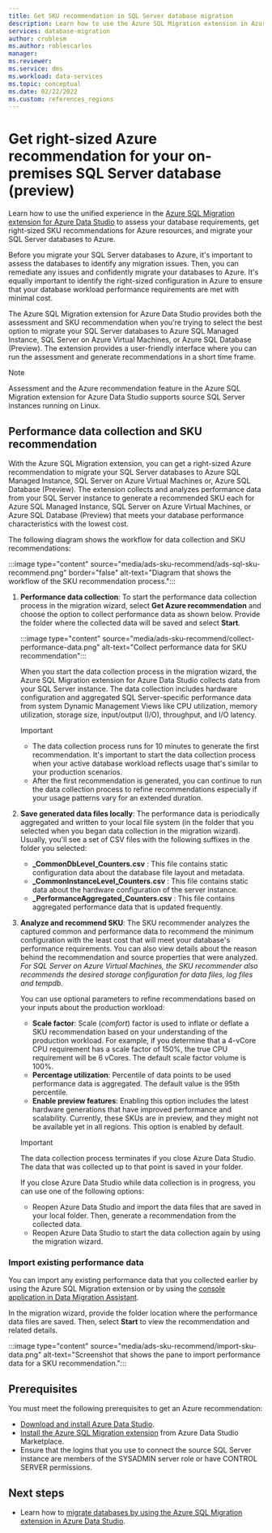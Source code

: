 ```yaml
---
title: Get SKU recommendation in SQL Server database migration
description: Learn how to use the Azure SQL Migration extension in Azure Data Studio to get SKU recommendation to migrate SQL Server database(s) to the right-sized Azure SQL Managed Instance, SQL Server on Azure Virtual Machines, or Azure SQL Database.
services: database-migration
author: croblesm
ms.author: roblescarlos
manager: 
ms.reviewer: 
ms.service: dms
ms.workload: data-services
ms.topic: conceptual
ms.date: 02/22/2022
ms.custom: references_regions
---
```


# Get right-sized Azure recommendation for your on-premises SQL Server database (preview)

Learn how to use the unified experience in the [Azure SQL Migration extension for Azure Data Studio](/sql/azure-data-studio/extensions/azure-sql-migration-extension) to assess your database requirements, get right-sized SKU recommendations for Azure resources, and migrate your SQL Server databases to Azure.

Before you migrate your SQL Server databases to Azure, it's important to assess the databases to identify any migration issues. Then, you can remediate any issues and confidently migrate your databases to Azure. It's equally important to identify the right-sized configuration in Azure to ensure that your database workload performance requirements are met with minimal cost.

The Azure SQL Migration extension for Azure Data Studio provides both the assessment and SKU recommendation when you're trying to select the best option to migrate your SQL Server databases to Azure SQL Managed Instance, SQL Server on Azure Virtual Machines, or Azure SQL Database (Preview). The extension provides a user-friendly interface where you can run the assessment and generate recommendations in a short time frame.

> [!NOTE]
> Assessment and the Azure recommendation feature in the Azure SQL Migration extension for Azure Data Studio supports source SQL Server instances running on Linux.

## Performance data collection and SKU recommendation

With the Azure SQL Migration extension, you can get a right-sized Azure recommendation to migrate your SQL Server databases to Azure SQL Managed Instance, SQL Server on Azure Virtual Machines or, Azure SQL Database (Preview). The extension collects and analyzes performance data from your SQL Server instance to generate a recommended SKU each for Azure SQL Managed Instance, SQL Server on Azure Virtual Machines, or Azure SQL Database (Preview) that meets your database performance characteristics with the lowest cost.

The following diagram shows the workflow for data collection and SKU recommendations:

:::image type="content" source="media/ads-sku-recommend/ads-sql-sku-recommend.png" border="false" alt-text="Diagram that shows the workflow of the SKU recommendation process.":::

1. **Performance data collection**: To start the performance data collection process in the migration wizard, select **Get Azure recommendation** and choose the option to collect performance data as shown below. Provide the folder where the collected data will be saved and select **Start**.

    :::image type="content" source="media/ads-sku-recommend/collect-performance-data.png" alt-text="Collect performance data for SKU recommendation":::
  
    When you start the data collection process in the migration wizard, the Azure SQL Migration extension for Azure Data Studio collects data from your SQL Server instance. The data collection includes hardware configuration and aggregated SQL Server-specific performance data from system Dynamic Management Views like CPU utilization, memory utilization, storage size, input/output (I/O), throughput, and I/O latency.

    > [!IMPORTANT]
    >
    > - The data collection process runs for 10 minutes to generate the first recommendation. It's important to start the data collection process when your active database workload reflects usage that's similar to your production scenarios.
    > - After the first recommendation is generated, you can continue to run the data collection process to refine recommendations especially if your usage patterns vary for an extended duration.

1. **Save generated data files locally**: The performance data is periodically aggregated and written to your local file system (in the folder that you selected when you began data collection in the migration wizard). Usually, you'll see a set of CSV files with the following suffixes in the folder you selected:

    - **_CommonDbLevel_Counters.csv** : This file contains static configuration data about the database file layout and metadata. 
    - **_CommonInstanceLevel_Counters.csv** : This file contains static data about the hardware configuration of the server instance.
    - **_PerformanceAggregated_Counters.csv** : This file contains aggregated performance data that is updated frequently.

1. **Analyze and recommend SKU**: The SKU recommender analyzes the captured common and performance data to recommend the minimum configuration with the least cost that will meet your database's performance requirements. You can also view details about the reason behind the recommendation and source properties that were analyzed. *For SQL Server on Azure Virtual Machines, the SKU recommender also recommends the desired storage configuration for data files, log files and tempdb.*

   You can use optional parameters to refine recommendations based on your inputs about the production workload:

    - **Scale factor**: Scale (*comfort*) factor is used to inflate or deflate a SKU recommendation based on your understanding of the production workload. For example, if you determine that a 4-vCore CPU requirement has a scale factor of 150%, the true CPU requirement will be 6 vCores. The default scale factor volume is 100%.
    - **Percentage utilization**: Percentile of data points to be used performance data is aggregated. The default value is the 95th percentile.
    - **Enable preview features**: Enabling this option includes the latest hardware generations that have improved performance and scalability. Currently, these SKUs are in preview, and they might not be available yet in all regions. This option is enabled by default.

    > [!IMPORTANT]
    > The data collection process terminates if you close Azure Data Studio. The data that was collected up to that point is saved in your folder.
    >
    > If you close Azure Data Studio while data collection is in progress, you can use one of the following options:
    >
    > - Reopen Azure Data Studio and import the data files that are saved in your local folder. Then, generate a recommendation from the collected data.
    > - Reopen Azure Data Studio to start the data collection again by using the migration wizard.

### Import existing performance data

You can import any existing performance data that you collected earlier by using the Azure SQL Migration extension or by using the [console application in Data Migration Assistant](/sql/dma/dma-sku-recommend-sql-db).

In the migration wizard, provide the folder location where the performance data files are saved. Then, select **Start** to view the recommendation and related details.

:::image type="content" source="media/ads-sku-recommend/import-sku-data.png" alt-text="Screenshot that shows the pane to import performance data for a SKU recommendation.":::

## Prerequisites

You must meet the following prerequisites to get an Azure recommendation:

- [Download and install Azure Data Studio](/sql/azure-data-studio/download-azure-data-studio).
- [Install the Azure SQL Migration extension](/sql/azure-data-studio/extensions/azure-sql-migration-extension) from Azure Data Studio Marketplace.
- Ensure that the logins that you use to connect the source SQL Server instance are members of the SYSADMIN server role or have CONTROL SERVER permissions.

## Next steps

- Learn how to [migrate databases by using the Azure SQL Migration extension in Azure Data Studio](migration-using-azure-data-studio.md).
